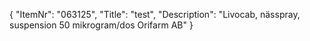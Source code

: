 {
  "ItemNr": "063125",
  "Title": "test",
  "Description": "Livocab, nässpray, suspension 50 mikrogram/dos Orifarm AB"
}